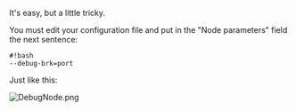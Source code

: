 It's easy, but a little tricky. 

You must edit your configuration file and put in the "Node parameters" field the next sentence:


```
#!bash
--debug-brk=port

```

Just like this:

![DebugNode.png](https://bitbucket.org/repo/KRGkRk/images/1610430647-DebugNode.png)


